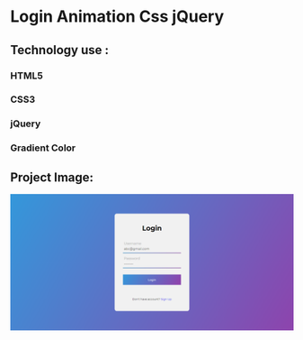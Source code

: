 # Login Animation Css jQuery

## Technology use :

### HTML5
### CSS3
### jQuery
### Gradient Color

## Project Image:

![alt text](https://github.com/kajalshanto/login-animation-css-jquery/blob/master/login-preview2.png)
